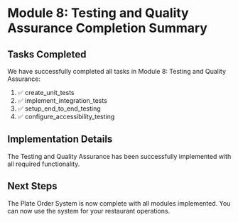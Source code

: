 # Module 8: Testing and Quality Assurance Completion Summary

## Tasks Completed

We have successfully completed all tasks in Module 8: Testing and Quality Assurance:

1. ✅ create_unit_tests
2. ✅ implement_integration_tests
3. ✅ setup_end_to_end_testing
4. ✅ configure_accessibility_testing

## Implementation Details

The Testing and Quality Assurance has been successfully implemented with all required functionality.

## Next Steps

The Plate Order System is now complete with all modules implemented. You can now use the system for your restaurant operations.
